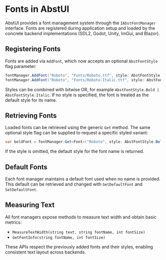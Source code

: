 # Fonts in AbstUI

AbstUI provides a font management system through the `IAbstFontManager` interface. Fonts are registered during application setup and loaded by the concrete backend implementations (SDL2, Godot, Unity, ImGui, and Blazor).

## Registering Fonts

Fonts are added via `AddFont`, which now accepts an optional `AbstFontStyle` flag parameter:

```csharp
fontManager.AddFont("Roboto", "Fonts/Roboto.ttf", style: AbstFontStyle.Bold);
fontManager.AddFont("Roboto", "Fonts/Roboto-Italic.ttf", style: AbstFontStyle.Italic);
```

Styles can be combined with bitwise OR, for example `AbstFontStyle.Bold | AbstFontStyle.Italic`.
If no style is specified, the font is treated as the default style for its name.

## Retrieving Fonts

Loaded fonts can be retrieved using the generic `Get` method. The same optional style flag can be supplied to request a specific styled variant:

```csharp
var boldFont = fontManager.Get<Font>("Roboto", style: AbstFontStyle.Bold);
```

If the style is omitted, the default style for the font name is returned.

## Default Fonts

Each font manager maintains a default font used when no name is provided. This default can be retrieved and changed with `GetDefaultFont` and `SetDefaultFont`.

## Measuring Text

All font managers expose methods to measure text width and obtain basic metrics:

- `MeasureTextWidth(string text, string fontName, int fontSize)`
- `GetFontInfo(string fontName, int fontSize)`

These APIs respect the previously added fonts and their styles, enabling consistent text layout across backends.
